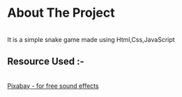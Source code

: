 <h1>About The Project</h1>
<br>
It is a simple snake game made using Html,Css,JavaScript
<br>
<h2>Resource Used :-</h2>
<br>
<a href="https://pixabay.com/sound-effects/">Pixabay - for free sound effects</a>
